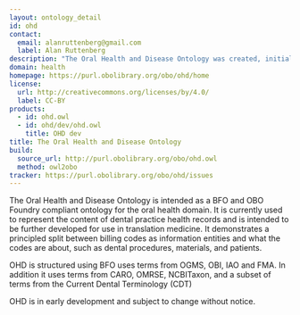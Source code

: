 ```yaml
---
layout: ontology_detail
id: ohd
contact:
  email: alanruttenberg@gmail.com
  label: Alan Ruttenberg
description: "The Oral Health and Disease Ontology was created, initially, to represent the content of dental practice health records."
domain: health
homepage: https://purl.obolibrary.org/obo/ohd/home
license:
  url: http://creativecommons.org/licenses/by/4.0/
  label: CC-BY
products:
  - id: ohd.owl
  - id: ohd/dev/ohd.owl
    title: OHD dev
title: The Oral Health and Disease Ontology
build:
  source_url: http://purl.obolibrary.org/obo/ohd.owl
  method: owl2obo
tracker: https://purl.obolibrary.org/obo/ohd/issues
---
```


The Oral Health and Disease Ontology is intended as a BFO and OBO
Foundry compliant ontology for the oral health domain. It is currently
used to represent the content of dental practice health records and is
intended to be further developed for use in translation medicine.  It
demonstrates a principled split between billing codes as information
entities and what the codes are about, such as dental procedures,
materials, and patients.

OHD is structured using BFO uses terms from OGMS, OBI, IAO and FMA. In
addition it uses terms from CARO, OMRSE, NCBITaxon, and a subset of
terms from the Current Dental Terminology (CDT)

OHD is in early development and subject to change without notice. 
